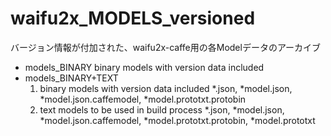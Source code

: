 # waifu2x_MODELS_versioned
バージョン情報が付加された、waifu2x-caffe用の各Modelデータのアーカイブ

- models_BINARY
  binary models with version data included
- models_BINARY+TEXT
  1) binary models with version data included
     *.json, *model.json, *model.json.caffemodel, *model.prototxt.protobin
  2) text models to be used in build process
     *.json, *model.json, *model.json.caffemodel, *model.prototxt.protobin, *model.prototxt
